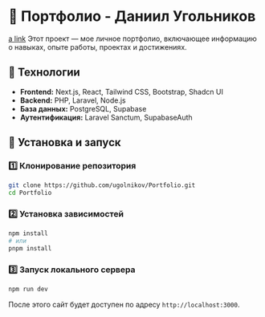 # 🚀 Портфолио - Даниил Угольников
[a link](https://ugolnikov-portfolio.vercel.app/)
Этот проект — мое личное портфолио, включающее информацию о навыках, опыте работы, проектах и достижениях.

## 📌 Технологии

- **Frontend:** Next.js, React, Tailwind CSS, Bootstrap, Shadcn UI
- **Backend:** PHP, Laravel, Node.js
- **База данных:** PostgreSQL, Supabase
- **Аутентификация:** Laravel Sanctum, SupabaseAuth

## 🔧 Установка и запуск

### 1️⃣ Клонирование репозитория
```sh
git clone https://github.com/ugolnikov/Portfolio.git
cd Portfolio
```

### 2️⃣ Установка зависимостей
```sh
npm install
# или
pnpm install
```

### 3️⃣ Запуск локального сервера
```sh
npm run dev
```
После этого сайт будет доступен по адресу `http://localhost:3000`.